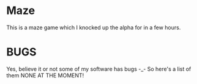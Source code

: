 Maze
====

This is a maze game which I knocked up the alpha for in a few hours.

BUGS
====

Yes, believe it or not some of my software has bugs -_-
So here's a list of them
	NONE AT THE MOMENT!